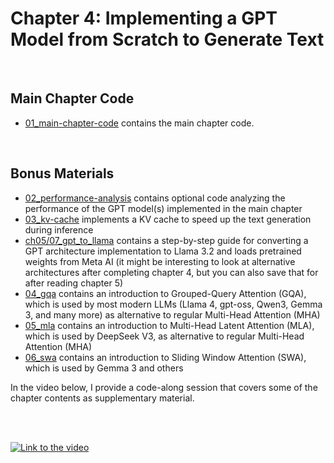 # Chapter 4: Implementing a GPT Model from Scratch to Generate Text

&nbsp;
## Main Chapter Code

- [01_main-chapter-code](01_main-chapter-code) contains the main chapter code.

&nbsp;
## Bonus Materials

- [02_performance-analysis](02_performance-analysis) contains optional code analyzing the performance of the GPT model(s) implemented in the main chapter
- [03_kv-cache](03_kv-cache) implements a KV cache to speed up the text generation during inference
- [ch05/07_gpt_to_llama](../ch05/07_gpt_to_llama) contains a step-by-step guide for converting a GPT architecture implementation to Llama 3.2 and loads pretrained weights from Meta AI (it might be interesting to look at alternative architectures after completing chapter 4, but you can also save that for after reading chapter 5)
- [04_gqa](04_gqa) contains an introduction to Grouped-Query Attention (GQA), which is used by most modern LLMs (Llama 4, gpt-oss, Qwen3, Gemma 3, and many more) as alternative to regular Multi-Head Attention (MHA)
- [05_mla](05_mla) contains an introduction to Multi-Head Latent Attention (MLA), which is used by DeepSeek V3, as alternative to regular Multi-Head Attention (MHA)
- [06_swa](06_swa) contains an introduction to Sliding Window Attention (SWA), which is used by Gemma 3 and others



In the video below, I provide a code-along session that covers some of the chapter contents as supplementary material.

<br>
<br>

[![Link to the video](https://img.youtube.com/vi/YSAkgEarBGE/0.jpg)](https://www.youtube.com/watch?v=YSAkgEarBGE)
